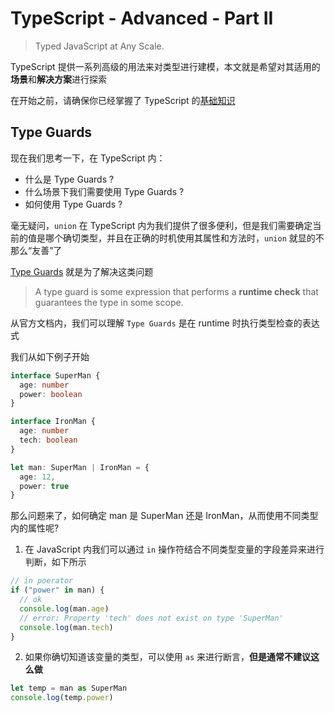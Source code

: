# TypeScript - Advanced - Part II

> Typed JavaScript at Any Scale.

TypeScript 提供一系列高级的用法来对类型进行建模，本文就是希望对其适用的**场景**和**解决方案**进行探索

在开始之前，请确保你已经掌握了 TypeScript 的[基础知识](./index,md)



## Type Guards

现在我们思考一下，在 TypeScript 内：

- 什么是 Type Guards ?
- 什么场景下我们需要使用 Type Guards ?
- 如何使用 Type Guards ?

毫无疑问，`union` 在 TypeScript 内为我们提供了很多便利，但是我们需要确定当前的值是哪个确切类型，并且在正确的时机使用其属性和方法时，`union` 就显的不那么“友善”了

[Type Guards](https://github.com/Y-lonelY/study-typescript/tree/master/advance/typeGuards.ts) 就是为了解决这类问题

> A type guard is some expression that performs a **runtime check** that guarantees the type in some scope.

从官方文档内，我们可以理解 `Type Guards` 是在 runtime 时执行类型检查的表达式

我们从如下例子开始

```typescript
interface SuperMan {
  age: number
  power: boolean
}

interface IronMan {
  age: number
  tech: boolean
}

let man: SuperMan | IronMan = {
  age: 12,
  power: true
}
```

那么问题来了，如何确定 man 是 SuperMan 还是 IronMan，从而使用不同类型内的属性呢?

1. 在 JavaScript 内我们可以通过 `in` 操作符结合不同类型变量的字段差异来进行判断，如下所示

```typescript
// in poerator
if ("power" in man) {
  // ok
  console.log(man.age)
  // error: Property 'tech' does not exist on type 'SuperMan'
  console.log(man.tech)
}
```

2. 如果你确切知道该变量的类型，可以使用 `as` 来进行断言，**但是通常不建议这么做**

```typescript
let temp = man as SuperMan
console.log(temp.power)
```

